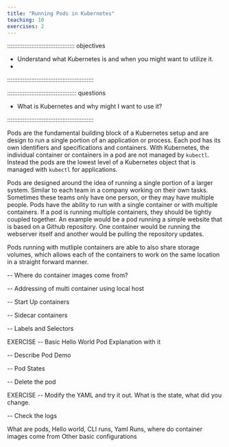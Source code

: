 ```yaml
---
title: "Running Pods in Kubernetes"
teaching: 10
exercises: 2
---
```



::::::::::::::::::::::::::::::::::::::: objectives

- Understand what Kubernetes is and when you might want to utilize it.
- 

::::::::::::::::::::::::::::::::::::::::::::::::::

:::::::::::::::::::::::::::::::::::::::: questions

- What is Kubernetes and why might I want to use it?

::::::::::::::::::::::::::::::::::::::::::::::::::

Pods are the fundamental building block of a Kubernetes setup and are design to run a single portion of an application or process. 
Each pod has its own identifiers and specifications and containers. With Kubernetes, the individual container or containers in a pod are not managed by `kubectl`. Instead the pods are the lowest level of a Kubernetes object that is managed with `kubectl` for applications. 

Pods are designed around the idea of running a single portion of a larger system. Similar to each team in a company working on their own tasks. Sometimes these teams only have one person, or they may have multiple people. Pods have the ability to run with a single container or with multiple containers. If a pod is running multiple containers, they should be tightly coupled together. An example would be a pod running a simple website that is based on a Github repository. One container would be running the webserver itself and another would be pulling the repository updates. 

Pods running with mutliple containers are able to also share storage volumes, which allows each of the containers to work on the same location in a straight forward manner. 

-- Where do container images come from?

-- Addressing of multi container using local host

-- Start Up containers

-- Sidecar containers

-- Labels and Selectors

EXERCISE -- Basic Hello World Pod
Explanation with it

-- Describe Pod Demo

-- Pod States

-- Delete the pod

EXERCISE -- Modify the YAML and try it out. What is the state, what did you change. 

-- Check the logs



What are pods, Hello world, CLI runs, Yaml Runs, where do container images come from
Other basic configurations

